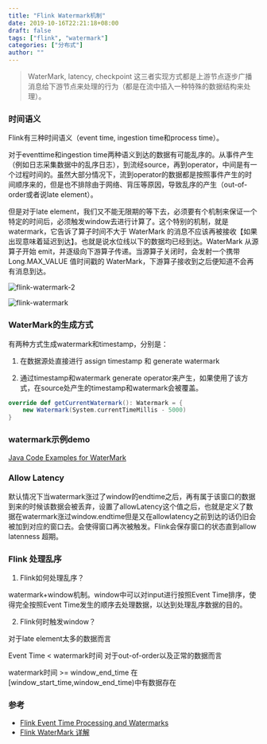 ```yaml
---
title: "Flink Watermark机制"
date: 2019-10-16T22:21:18+08:00
draft: false
tags: ["flink", "watermark"]
categories: ["分布式"]
author: ""
---
```

<!-- from evernote: Flink中的waterMark -->

> WaterMark, latency, checkpoint 这三者实现方式都是上游节点逐步广播消息给下游节点来处理的行为（都是在流中插入一种特殊的数据结构来处理）。

### 时间语义

Flink有三种时间语义（event time, ingestion time和process time）。

对于eventtime和ingestion time两种语义到达的数据有可能乱序的。从事件产生（例如日志采集数据中的乱序日志），到流经source，再到operator，中间是有一个过程时间的。虽然大部分情况下，流到operator的数据都是按照事件产生的时间顺序来的，但是也不排除由于网络、背压等原因，导致乱序的产生（out-of-order或者说late element）。

但是对于late element，我们又不能无限期的等下去，必须要有个机制来保证一个特定的时间后，必须触发window去进行计算了。这个特别的机制，就是watermark，它告诉了算子时间不大于 WaterMark 的消息不应该再被接收【如果出现意味着延迟到达】。也就是说水位线以下的数据均已经到达。WaterMark 从源算子开始 emit，并逐级向下游算子传递。当源算子关闭时，会发射一个携带 Long.MAX_VALUE 值时间戳的 WaterMark，下游算子接收到之后便知道不会再有消息到达。

![flink-watermark-2](../../static/img/20210308/flink-watermark-2.png)

![flink-watermark](../../static/img/20210308/flink-watermark.webp)

### WaterMark的生成方式

有两种方式生成watermark和timestamp，分别是：

1. 在数据源处直接进行 assign timestamp 和 generate watermark

2. 通过timestamp和watermark generate operator来产生，如果使用了该方式，在source处产生的timestamp和watermark会被覆盖。

```scala
override def getCurrentWatermark(): Watermark = { 
    new Watermark(System.currentTimeMillis - 5000)
}
```

### watermark示例demo

[Java Code Examples for WaterMark](https://www.programcreek.com/java-api-examples/?api=org.apache.flink.streaming.api.watermark.Watermark)

### Allow Latency

默认情况下当watermark涨过了window的endtime之后，再有属于该窗口的数据到来的时候该数据会被丢弃，设置了allowLatency这个值之后，也就是定义了数据在watermark涨过window.endtime但是又在allowlatency之前到达的话仍旧会被加到对应的窗口去。会使得窗口再次被触发。Flink会保存窗口的状态直到allow latenness 超期。

### Flink 处理乱序

1. Flink如何处理乱序？

watermark+window机制。window中可以对input进行按照Event Time排序，使得完全按照Event Time发生的顺序去处理数据，以达到处理乱序数据的目的。

2. Flink何时触发window？

对于late element太多的数据而言

Event Time < watermark时间
对于out-of-order以及正常的数据而言

watermark时间 >= window_end_time
在[window_start_time,window_end_time)中有数据存在

### 参考

* [Flink Event Time Processing and Watermarks](http://vishnuviswanath.com/flink_eventtime.html)
* [Flink WaterMark 详解](https://www.jianshu.com/p/9db56f81fa2a)